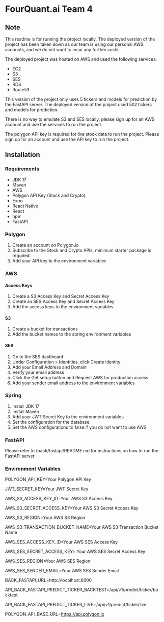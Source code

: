 # FourQuant.ai Team 4

## Note
This readme is for running the project locally. The deployed version of the project has been taken down as our team is using our 
personal AWS accounts, and we do not want to incur any further costs. 

The deployed project was hosted on AWS and used the following services:
- EC2
- S3
- SES
- RDS
- Route53

This version of the project only uses 5 tickers and models for prediction by the FastAPI server. The deployed version of
the project used 502 tickers and models for prediction.

There is no way to emulate S3 and SES locally, please sign up for an AWS account and use the services to run the project.

The polygon API key is required for live stock data to run the project. Please sign up for an account and use the API key to run the project.

## Installation
### Requirements
- JDK 17
- Maven
- AWS
- Polygon API Key (Stock and Crypto)
- Expo
- React Native
- React
- npm
- FastAPI

### Polygon
1. Create an account on Polygon.io
2. Subscribe to the Stock and Crypto APIs, minimum starter package is required.
3. Add your API key to the environment variables

### AWS

#### Access Keys
1. Create a S3 Access Key and Secret Access Key
2. Create an SES Access Key and Secret Access Key
3. Add the access keys to the environment variables

#### S3
1. Create a bucket for transactions
2. Add the bucket names to the spring environment variables

#### SES
1. Go to the SES dashboard
2. Under Configuration > Identities, click Create Identity
3. Add your Email Address and Domain
4. Verify your email address
5. Click the Get setup button and Request AWS for production access
6. Add your sender email address to the environment variables

### Spring
1. Install JDK 17
2. Install Maven
3. Add your JWT Secret Key to the environment variables
4. Set the configuration for the database
5. Set the AWS configurations to false if you do not want to use AWS

### FastAPI
Please refer to /back/fastapi/README.md for instructions on how to run the FastAPI server

### Environment Variables

POLYGON_API_KEY=Your Polygon API Key

JWT_SECRET_KEY=Your JWT Secret Key

AWS_S3_ACCESS_KEY_ID=Your AWS S3 Access Key

AWS_S3_SECRET_ACCESS_KEY=Your AWS S3 Secret Access Key

AWS_S3_REGION=Your AWS S3 Region

AWS_S3_TRANSACTION_BUCKET_NAME=Your AWS S3 Transaction Bucket Name

AWS_SES_ACCESS_KEY_ID=Your AWS SES Access Key

AWS_SES_SECRET_ACCESS_KEY= Your AWS SES Secret Access Key

AWS_SES_REGION=Your AWS SES Region

AWS_SES_SENDER_EMAIL=Your AWS SES Sender Email

BACK_FASTAPI_URL=http://localhost:8000

API_BACK_FASTAPI_PREDICT_TICKER_BACKTEST=/api/v1/predict/ticker/backtest

API_BACK_FASTAPI_PREDICT_TICKER_LIVE=/api/v1/predict/ticker/live

POLYGON_API_BASE_URL=https://api.polygon.io

